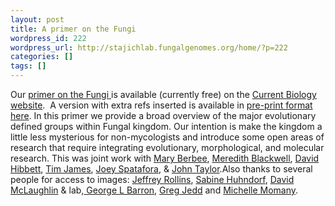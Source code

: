 ```yaml
---
layout: post
title: A primer on the Fungi
wordpress_id: 222
wordpress_url: http://stajichlab.fungalgenomes.org/home/?p=222
categories: []
tags: []
---
```

Our [primer on the Fungi ](http://dx.doi.org/10.1016/j.cub.2009.07.004)is available (currently free) on the [Current Biology website](http://www.cell.com/current-biology/retrieve/pii/S0960982209013827).  A version with extra refs inserted is available in [pre-print format here](http://stajichlab.fungalgenomes.org/data/Stajich_CurrentBiol_2009/FungalPrimer_CurrBiol_090821_LongRef.pdf). In this primer we provide a broad overview of the major evolutionary defined groups within Fungal kingdom. Our intention is make the kingdom a little less mysterious for non-mycologists and introduce some open areas of research that require integrating evolutionary, morphological, and molecular research. This was joint work with [Mary Berbee](http://www.botany.ubc.ca/berbee/), [Meredith Blackwell](http://www.biology.lsu.edu/faculty_listings/fac_pages/mblackwell.html), [David Hibbett](http://www.clarku.edu/faculty/dhibbett/), [Tim James](http://www.umich.edu/~mycology/), [Joey Spatafora](http://spatafora.science.oregonstate.edu/node/view/35), &amp; [John Taylor](http://pmb.berkeley.edu/~taylor/).Also thanks to several people for access to images: [Jeffrey Rollins](http://plantpath.ifas.ufl.edu/People/Faculty/Rollins/Rollins.htm), [Sabine Huhndorf](http://fm1.fieldmuseum.org/aa/staff_page.cgi?staff=huhndorf), [David McLaughlin](http://biosci.umn.edu/plantbio/faculty/McLaughlinDavid/) &amp; lab,[ George L Barron](http://www.envbio.uoguelph.ca/f_barron.shtml), [Greg Jedd](http://www.tll.org.sg/gregory.asp) and [Michelle Momany](http://www.plantbio.uga.edu/~momany/momany.html).
 

